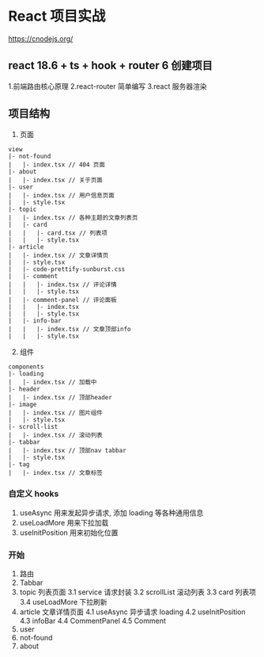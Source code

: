 # React 项目实战

https://cnodejs.org/

## react 18.6 + ts + hook + router 6 创建项目

1.前端路由核心原理
2.react-router 简单编写
3.react 服务器渲染

## 项目结构

1. 页面

```
view
|- not-found
|   |- index.tsx // 404 页面
|- about
|   |- index.tsx // 关于页面
|- user
|   |- index.tsx // 用户信息页面
|   |- style.tsx
|- topic
|   |- index.tsx // 各种主题的文章列表页
|   |- card
|   |   |- card.tsx // 列表项
|   |   |- style.tsx
|- article
|   |- index.tsx // 文章详情页
|   |- style.tsx
|   |- code-prettify-sunburst.css
|   |- comment
|   |   |- index.tsx // 评论详情
|   |   |- style.tsx
|   |- comment-panel // 评论面板
|   |   |- index.tsx
|   |   |- style.tsx
|   |- info-bar
|   |   |- index.tsx // 文章顶部info
|   |   |- style.tsx
```

2. 组件

```
components
|- loading
|   |- index.tsx // 加载中
|- header
|   |- index.tsx // 顶部header
|- image
|   |- index.tsx // 图片组件
|   |- style.tsx
|- scroll-list
|   |- index.tsx // 滚动列表
|- tabbar
|   |- index.tsx // 顶部nav tabbar
|   |- style.tsx
|- tag
|   |- index.tsx // 文章标签
```

### 自定义 hooks

1. useAsync 用来发起异步请求, 添加 loading 等各种通用信息
2. useLoadMore 用来下拉加载
3. useInitPosition 用来初始化位置

### 开始

1. 路由
2. Tabbar
3. topic 列表页面
   3.1 service 请求封装
   3.2 scrollList 滚动列表
   3.3 card 列表项
   3.4 useLoadMore 下拉刷新
4. article 文章详情页面
   4.1 useAsync 异步请求 loading
   4.2 useInitPosition
   4.3 infoBar
   4.4 CommentPanel
   4.5 Comment
5. user
6. not-found
7. about
